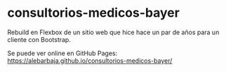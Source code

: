 # consultorios-medicos-bayer

Rebuild en Flexbox de un sitio web que hice hace un par de años para un cliente con Bootstrap.

Se puede ver online en GitHub Pages: https://alebarbaja.github.io/consultorios-medicos-bayer/
